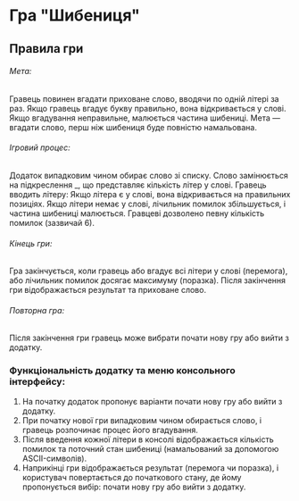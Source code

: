 # **Гра "Шибениця"**

## Правила гри

###### Мета:

Гравець повинен вгадати приховане слово, вводячи по одній літері за раз. Якщо гравець вгадує букву правильно, вона відкривається у слові. Якщо вгадування неправильне, малюється частина шибениці. Мета — вгадати слово, перш ніж шибениця буде повністю намальована.

###### Ігровий процес:

Додаток випадковим чином обирає слово зі списку.
Слово замінюється на підкреслення _, що представляє кількість літер у слові.
Гравець вводить літеру:
Якщо літера є у слові, вона відкривається на правильних позиціях.
Якщо літери немає у слові, лічильник помилок збільшується, і частина шибениці малюється.
Гравцеві дозволено певну кількість помилок (зазвичай 6).

###### Кінець гри:

Гра закінчується, коли гравець або вгадує всі літери у слові (перемога), або лічильник помилок досягає максимуму (поразка).
Після закінчення гри відображається результат та приховане слово.

###### Повторна гра:

Після закінчення гри гравець може вибрати почати нову гру або вийти з додатку.

### **Функціональність додатку та меню консольного інтерфейсу:**
1. На початку додаток пропонує варіанти почати нову гру або вийти з додатку.
2. При початку нової гри випадковим чином обирається слово, і гравець розпочинає процес його вгадування.
3. Після введення кожної літери в консолі відображається кількість помилок та поточний стан шибениці (намальований за допомогою ASCII-символів).
4. Наприкінці гри відображається результат (перемога чи поразка), і користувач повертається до початкового стану, де йому пропонується вибір: почати нову гру або вийти з додатку.